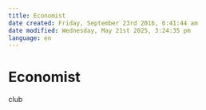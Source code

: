 ```yaml
---
title: Economist
date created: Friday, September 23rd 2016, 6:41:44 am
date modified: Wednesday, May 21st 2025, 3:24:35 pm
language: en
---
```


# Economist

club
